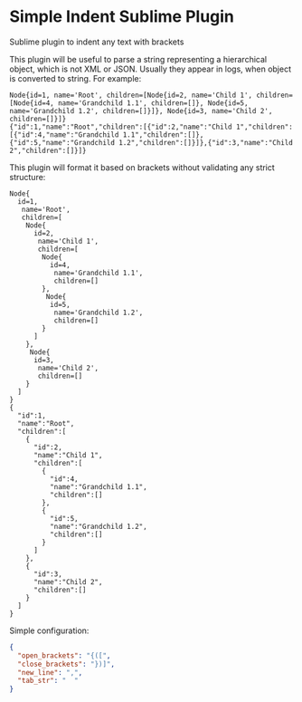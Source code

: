 # Simple Indent Sublime Plugin
Sublime plugin to indent any text with brackets

This plugin will be useful to parse a string representing a hierarchical object, which is not XML or JSON. Usually they appear in logs, when object is converted to string. For example:

```string
Node{id=1, name='Root', children=[Node{id=2, name='Child 1', children=[Node{id=4, name='Grandchild 1.1', children=[]}, Node{id=5, name='Grandchild 1.2', children=[]}]}, Node{id=3, name='Child 2', children=[]}]}  
{"id":1,"name":"Root","children":[{"id":2,"name":"Child 1","children":[{"id":4,"name":"Grandchild 1.1","children":[]},{"id":5,"name":"Grandchild 1.2","children":[]}]},{"id":3,"name":"Child 2","children":[]}]}
```

This plugin will format it based on brackets without validating any strict structure:

```
Node{
  id=1,
   name='Root',
   children=[
    Node{
      id=2,
       name='Child 1',
       children=[
        Node{
          id=4,
           name='Grandchild 1.1',
           children=[]
        },
         Node{
          id=5,
           name='Grandchild 1.2',
           children=[]
        }
      ]
    },
     Node{
      id=3,
       name='Child 2',
       children=[]
    }
  ]
}  
{
  "id":1,
  "name":"Root",
  "children":[
    {
      "id":2,
      "name":"Child 1",
      "children":[
        {
          "id":4,
          "name":"Grandchild 1.1",
          "children":[]
        },
        {
          "id":5,
          "name":"Grandchild 1.2",
          "children":[]
        }
      ]
    },
    {
      "id":3,
      "name":"Child 2",
      "children":[]
    }
  ]
}
```
Simple configuration:
```json
{
  "open_brackets": "{([",
  "close_brackets": "})]",
  "new_line": ",",
  "tab_str": "  "
}
```
